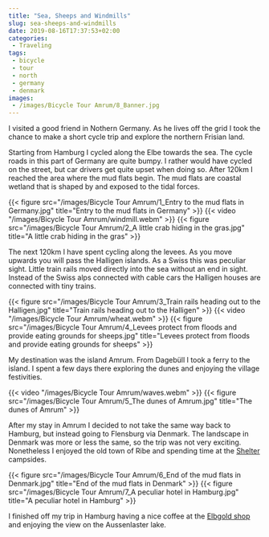 ```yaml
---
title: "Sea, Sheeps and Windmills"
slug: sea-sheeps-and-windmills
date: 2019-08-16T17:37:53+02:00
categories:
 - Traveling
tags:
 - bicycle
 - tour
 - north
 - germany
 - denmark
images:
 - /images/Bicycle Tour Amrum/8_Banner.jpg
---
```


I visited a good friend in Nothern Germany. As he lives off the grid I took the chance to make a short cycle trip and explore the northern Frisian land.
<!--more-->

Starting from Hamburg I cycled along the Elbe towards the sea. The cycle roads in this part of Germany are quite bumpy. I rather would have cycled on the street, but car drivers get quite upset when doing so. After 120km I reached the area where the mud flats begin. The mud flats are coastal wetland that is shaped by and exposed to the tidal forces.

{{< figure src="/images/Bicycle Tour Amrum/1_Entry to the mud flats in Germany.jpg" title="Entry to the mud flats in Germany" >}}
{{< video "/images/Bicycle Tour Amrum/windmill.webm" >}}
{{< figure src="/images/Bicycle Tour Amrum/2_A little crab hiding in the gras.jpg" title="A little crab hiding in the gras" >}}

The next 120km I have spent cycling along the levees. As you move upwards you will pass the Halligen islands. As a Swiss this was peculiar sight. Little train rails moved directly into the sea without an end in sight. Instead of the Swiss alps connected with cable cars the Halligen houses are connected with tiny trains.

{{< figure src="/images/Bicycle Tour Amrum/3_Train rails heading out to the Halligen.jpg" title="Train rails heading out to the Halligen" >}}
{{< video "/images/Bicycle Tour Amrum/wheat.webm" >}}
{{< figure src="/images/Bicycle Tour Amrum/4_Levees protect from floods and provide eating grounds for sheeps.jpg" title="Levees protect from floods and provide eating grounds for sheeps" >}}

My destination was the island Amrum. From Dagebüll I took a ferry to the island. I spent a few days there exploring the dunes and enjoying the village festivities.

{{< video "/images/Bicycle Tour Amrum/waves.webm" >}}
{{< figure src="/images/Bicycle Tour Amrum/5_The dunes of Amrum.jpg" title="The dunes of Amrum" >}}

After my stay in Amrum I decided to not take the same way back to Hamburg, but instead going to Flensburg via Denmark. The landscape in Denmark was more or less the same, so the trip was not very exciting. Nonetheless I enjoyed the old town of Ribe and spending time at the [Shelter](http://shelterapp.dk/) campsides.

{{< figure src="/images/Bicycle Tour Amrum/6_End of the mud flats in Denmark.jpg" title="End of the mud flats in Denmark" >}}
{{< figure src="/images/Bicycle Tour Amrum/7_A peculiar hotel in Hamburg.jpg" title="A peculiar hotel in Hamburg" >}}

I finished off my trip in Hamburg having a nice coffee at the [Elbgold shop](https://www.elbgoldshop.com/) and enjoying the view on the Aussenlaster lake.